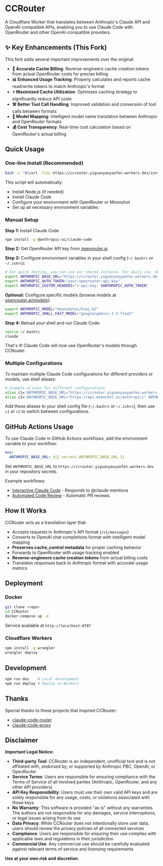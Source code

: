 # CCRouter

A Cloudflare Worker that translates between Anthropic's Claude API and OpenAI-compatible APIs, enabling you to use Claude Code with OpenRouter and other OpenAI-compatible providers.

## ✨ Key Enhancements (This Fork)

This fork adds several important improvements over the original:

- **🔧 Accurate Cache Billing**: Reverse-engineers cache creation tokens from actual OpenRouter costs for precise billing
- **📊 Enhanced Usage Tracking**: Properly calculates and reports cache read/write tokens to match Anthropic's format
- **⚡ Maximized Cache Utilization**: Optimizes caching strategy to significantly reduce API costs
- **🛠️ Better Tool Call Handling**: Improved validation and conversion of tool calls between formats
- **🎯 Model Mapping**: Intelligent model name translation between Anthropic and OpenRouter formats
- **💰 Cost Transparency**: Real-time cost calculation based on OpenRouter's actual billing

## Quick Usage

### One-line Install (Recommended)
```bash
bash -c "$(curl -fsSL https://ccrouter.yiguanyaoyaofen.workers.dev/install.sh)"
```

This script will automatically:
- Install Node.js (if needed)
- Install Claude Code
- Configure your environment with OpenRouter or Moonshot
- Set up all necessary environment variables

### Manual Setup

**Step 1:** Install Claude Code
```bash
npm install -g @anthropic-ai/claude-code
```

**Step 2:** Get OpenRouter API key from [openrouter.ai](https://openrouter.ai)

**Step 3:** Configure environment variables in your shell config (`~/.bashrc` or `~/.zshrc`):

```bash
# For quick testing, you can use our shared instance. For daily use, deploy your own instance for better reliability.
export ANTHROPIC_BASE_URL="https://ccrouter.yiguanyaoyaofen.workers.dev"
export ANTHROPIC_AUTH_TOKEN="your-openrouter-api-key"
export ANTHROPIC_CUSTOM_HEADERS="x-api-key: $ANTHROPIC_AUTH_TOKEN"
```

**Optional:** Configure specific models (browse models at [openrouter.ai/models](https://openrouter.ai/models)):
```bash
export ANTHROPIC_MODEL="moonshotai/kimi-k2"
export ANTHROPIC_SMALL_FAST_MODEL="google/gemini-2.5-flash"
```

**Step 4:** Reload your shell and run Claude Code:
```bash
source ~/.bashrc
claude
```

That's it! Claude Code will now use OpenRouter's models through CCRouter.

### Multiple Configurations

To maintain multiple Claude Code configurations for different providers or models, use shell aliases:

```bash
# Example aliases for different configurations
alias c1='ANTHROPIC_BASE_URL="https://ccrouter.yiguanyaoyaofen.workers.dev" ANTHROPIC_AUTH_TOKEN="your-openrouter-key" ANTHROPIC_CUSTOM_HEADERS="x-api-key: $ANTHROPIC_AUTH_TOKEN" ANTHROPIC_MODEL="moonshotai/kimi-k2" ANTHROPIC_SMALL_FAST_MODEL="google/gemini-2.5-flash" claude'
alias c2='ANTHROPIC_BASE_URL="https://api.moonshot.ai/anthropic/" ANTHROPIC_AUTH_TOKEN="your-moonshot-key" ANTHROPIC_CUSTOM_HEADERS="x-api-key: $ANTHROPIC_AUTH_TOKEN" ANTHROPIC_MODEL="kimi-k2-0711-preview" ANTHROPIC_SMALL_FAST_MODEL="moonshot-v1-8k" claude'
```

Add these aliases to your shell config file (`~/.bashrc` or `~/.zshrc`), then use `c1` or `c2` to switch between configurations.

## GitHub Actions Usage

To use Claude Code in GitHub Actions workflows, add the environment variable to your workflow:

```yaml
env:
  ANTHROPIC_BASE_URL: ${{ secrets.ANTHROPIC_BASE_URL }}
```

Set `ANTHROPIC_BASE_URL` to `https://ccrouter.yiguanyaoyaofen.workers.dev` in your repository secrets.

Example workflows:
- [Interactive Claude Code](.github/workflows/claude.yml) - Responds to @claude mentions
- [Automated Code Review](.github/workflows/claude-code-review.yml) - Automatic PR reviews

## How It Works

CCRouter acts as a translation layer that:
- Accepts requests in Anthropic's API format (`/v1/messages`)
- Converts to OpenAI chat completions format with intelligent model mapping
- **Preserves cache_control metadata** for proper caching behavior
- Forwards to OpenRouter with usage tracking enabled
- **Reverse-engineers cache creation tokens** from actual billing costs
- Translates responses back to Anthropic format with accurate usage metrics

## Deployment

### Docker
```bash
git clone <repo>
cd CCRouter
docker-compose up -d
```
Service available at `http://localhost:8787`

### Cloudflare Workers
```bash
npm install -g wrangler
wrangler deploy
```

## Development
```bash
npm run dev    # Local development
npm run deploy # Deploy to Workers
```

## Thanks

Special thanks to these projects that inspired CCRouter:
- [claude-code-router](https://github.com/musistudio/claude-code-router)
- [claude-code-proxy](https://github.com/kiyo-e/claude-code-proxy)

## Disclaimer

**Important Legal Notice:**

- **Third-party Tool**: CCRouter is an independent, unofficial tool and is not affiliated with, endorsed by, or supported by Anthropic PBC, OpenAI, or OpenRouter
- **Service Terms**: Users are responsible for ensuring compliance with the Terms of Service of all involved parties (Anthropic, OpenRouter, and any other API providers)
- **API Key Responsibility**: Users must use their own valid API keys and are solely responsible for any usage, costs, or violations associated with those keys
- **No Warranty**: This software is provided "as is" without any warranties. The authors are not responsible for any damages, service interruptions, or legal issues arising from its use
- **Data Privacy**: While CCRouter does not intentionally store user data, users should review the privacy policies of all connected services
- **Compliance**: Users are responsible for ensuring their use complies with applicable laws and regulations in their jurisdiction
- **Commercial Use**: Any commercial use should be carefully evaluated against relevant terms of service and licensing requirements

**Use at your own risk and discretion.**
